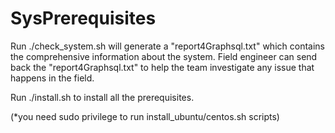 SysPrerequisites
================


Run ./check_system.sh will generate a "report4Graphsql.txt" which contains the comprehensive information about the system. Field engineer can send back the "report4Graphsql.txt" to help the team investigate any issue that happens in the field.

Run ./install.sh to install all the prerequisites.

(*you need sudo privilege to run install_ubuntu/centos.sh scripts)
